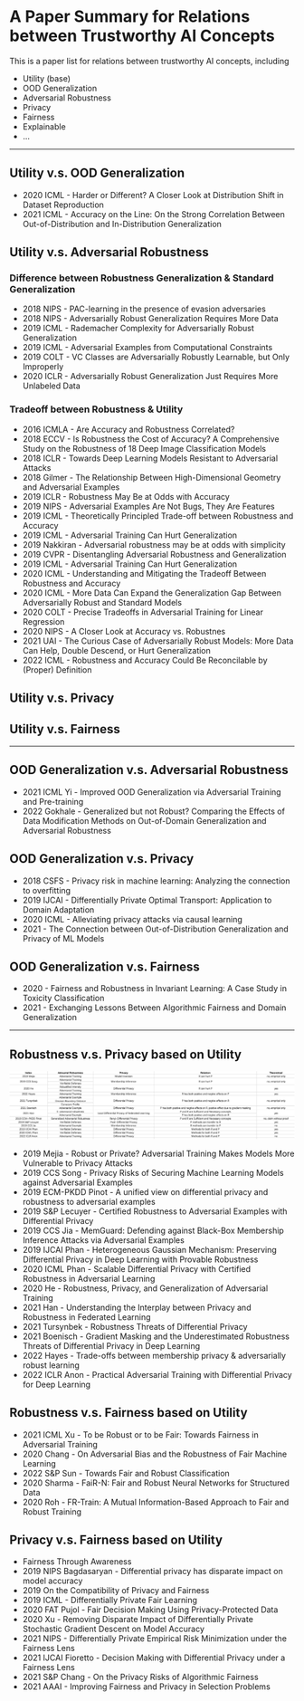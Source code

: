 # A Paper Summary for Relations between Trustworthy AI Concepts

This is a paper list for relations between trustworthy AI concepts, including
- Utility (base)
- OOD Generalization
- Adversarial Robustness
- Privacy
- Fairness
- Explainable
- ...

---

## Utility v.s. OOD Generalization
- 2020 ICML - Harder or Different? A Closer Look at Distribution Shift in Dataset Reproduction
- 2021 ICML - Accuracy on the Line: On the Strong Correlation Between Out-of-Distribution and In-Distribution Generalization

## Utility v.s. Adversarial Robustness

### Difference between Robustness Generalization & Standard Generalization
- 2018 NIPS - PAC-learning in the presence of evasion adversaries
- 2018 NIPS - Adversarially Robust Generalization Requires More Data
- 2019 ICML - Rademacher Complexity for Adversarially Robust Generalization
- 2019 ICML - Adversarial Examples from Computational Constraints
- 2019 COLT - VC Classes are Adversarially Robustly Learnable, but Only Improperly
- 2020 ICLR - Adversarially Robust Generalization Just Requires More Unlabeled Data

### Tradeoff between Robustness & Utility
- 2016 ICMLA - Are Accuracy and Robustness Correlated?
- 2018 ECCV - Is Robustness the Cost of Accuracy? A Comprehensive Study on the Robustness of 18 Deep Image Classification Models
- 2018 ICLR - Towards Deep Learning Models Resistant to Adversarial Attacks
- 2018 Gilmer - The Relationship Between High-Dimensional Geometry and Adversarial Examples
- 2019 ICLR - Robustness May Be at Odds with Accuracy
- 2019 NIPS - Adversarial Examples Are Not Bugs, They Are Features
- 2019 ICML - Theoretically Principled Trade-off between Robustness and Accuracy
- 2019 ICML - Adversarial Training Can Hurt Generalization
- 2019 Nakkiran - Adversarial robustness may be at odds with simplicity
- 2019 CVPR - Disentangling Adversarial Robustness and Generalization
- 2019 ICML - Adversarial Training Can Hurt Generalization
- 2020 ICML - Understanding and Mitigating the Tradeoff Between Robustness and Accuracy
- 2020 ICML - More Data Can Expand the Generalization Gap Between Adversarially Robust and Standard Models
- 2020 COLT - Precise Tradeoffs in Adversarial Training for Linear Regression
- 2020 NIPS - A Closer Look at Accuracy vs. Robustnes
- 2021 UAI - The Curious Case of Adversarially Robust Models: More Data Can Help, Double Descend, or Hurt Generalization
- 2022 ICML - Robustness and Accuracy Could Be Reconcilable by (Proper) Definition

## Utility v.s. Privacy

## Utility v.s. Fairness

---
## OOD Generalization v.s. Adversarial Robustness
- 2021 ICML Yi - Improved OOD Generalization via Adversarial Training and Pre-training
- 2022 Gokhale - Generalized but not Robust? Comparing the Effects of Data Modification Methods on Out-of-Domain Generalization and Adversarial Robustness


## OOD Generalization v.s. Privacy

- 2018 CSFS - Privacy risk in machine learning: Analyzing the connection to overfitting
- 2019 IJCAI - Differentially Private Optimal Transport: Application to Domain Adaptation
- 2020 ICML - Alleviating privacy attacks via causal learning
- 2021 - The Connection between Out-of-Distribution Generalization and Privacy of ML Models

## OOD Generalization v.s. Fairness
- 2020 - Fairness and Robustness in Invariant Learning: A Case Study in Toxicity Classification
- 2021 - Exchanging Lessons Between Algorithmic Fairness and Domain Generalization


---

## Robustness v.s. Privacy based on Utility
![Summary of Robustness v.s. Privacy](./pic/RvP.png)

- 2019 Mejia - Robust or Private? Adversarial Training Makes Models More Vulnerable to Privacy Attacks
- 2019 CCS Song - Privacy Risks of Securing Machine Learning Models against Adversarial Examples
- 2019 ECM-PKDD Pinot - A unified view on differential privacy and robustness to adversarial examples
- 2019 S&P Lecuyer - Certified Robustness to Adversarial Examples with Differential Privacy
- 2019 CCS Jia - MemGuard: Defending against Black-Box Membership Inference Attacks via Adversarial Examples
- 2019 IJCAI Phan - Heterogeneous Gaussian Mechanism: Preserving Differential Privacy in Deep Learning with Provable Robustness
- 2020 ICML Phan - Scalable Differential Privacy with Certified Robustness in Adversarial Learning
- 2020 He - Robustness, Privacy, and Generalization of Adversarial Training
- 2021 Han - Understanding the Interplay between Privacy and Robustness in Federated Learning
- 2021 Tursynbek - Robustness Threats of Differential Privacy
- 2021 Boenisch - Gradient Masking and the Underestimated Robustness Threats of Differential Privacy in Deep Learning
- 2022 Hayes - Trade-offs between membership privacy & adversarially robust learning
- 2022 ICLR Anon - Practical Adversarial Training with Differential Privacy for Deep Learning



## Robustness v.s. Fairness based on Utility

- 2021 ICML Xu - To be Robust or to be Fair: Towards Fairness in Adversarial Training
- 2020 Chang - On Adversarial Bias and the Robustness of Fair Machine Learning
- 2022 S&P Sun - Towards Fair and Robust Classification
- 2020 Sharma - FaiR-N: Fair and Robust Neural Networks for Structured Data
- 2020 Roh - FR-Train: A Mutual Information-Based Approach to Fair and Robust Training


## Privacy v.s. Fairness based on Utility
- Fairness Through Awareness
- 2019 NIPS Bagdasaryan - Differential privacy has disparate impact on model accuracy
- 2019 On the Compatibility of Privacy and Fairness
- 2019 ICML - Differentially Private Fair Learning
- 2020 FAT Pujol - Fair Decision Making Using Privacy-Protected Data
- 2020 Xu - Removing Disparate Impact of Differentially Private Stochastic Gradient Descent on Model Accuracy
- 2021 NIPS - Differentially Private Empirical Risk Minimization under the Fairness Lens
- 2021 IJCAI  Fioretto - Decision Making with Differential Privacy under a Fairness Lens
- 2021 S&P Chang - On the Privacy Risks of Algorithmic Fairness
- 2021 AAAI - Improving Fairness and Privacy in Selection Problems


